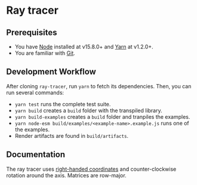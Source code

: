 # Ray tracer

## Prerequisites
- You have [Node](https://nodejs.org) installed at v15.8.0+ and [Yarn](https://classic.yarnpkg.com) at v1.2.0+.
- You are familiar with [Git](https://git-scm.com/).

## Development Workflow
After cloning `ray-tracer`, run `yarn` to fetch its dependencies. Then, you can run several commands:

- `yarn test` runs the complete test suite.
- `yarn build` creates a `build` folder with the transpiled library.
- `yarn build-examples` creates a `build` folder and tranpiles the examples.
- `yarn node-esm build/examples/<example-name>.example.js` runs one of the examples.
- Render artifacts are found in `build/artifacts`.

## Documentation
The ray tracer uses [right-handed coordinates](https://en.wikipedia.org/wiki/Right-hand_rule) and counter-clockwise rotation around the axis. Matrices are row-major.
